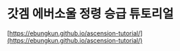 # **갓겜 에버소울 정령 승급 튜토리얼**

[https://ebungkun.github.io/ascension-tutorial/](https://ebungkun.github.io/ascension-tutorial/)
